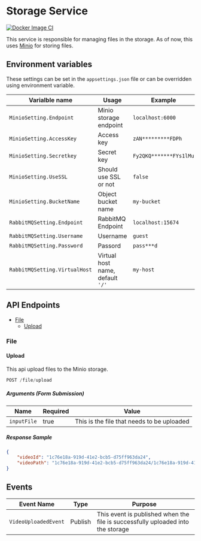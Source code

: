 # Storage Service

[![Docker Image CI](https://github.com/letslearn373/utube.storage-service/actions/workflows/docker-image.yml/badge.svg)](https://github.com/letslearn373/utube.storage-service/actions/workflows/docker-image.yml)

This service is responsible for managing files in the storage. As of now, this uses [Minio](https://min.io/) for storing files.

## Environment variables

These settings can be set in the `appsettings.json` file or can be overridden using environment variable.

| Varialble name | Usage | Example |
| -------------- | ----- | ------- |
| `MinioSetting.Endpoint` | Minio storage endpoint | `localhost:6000` |
| `MinioSetting.AccessKey` | Access key | `zAN*********FDPh` |
| `MinioSetting.Secretkey` | Secret key | `Fy2QKQ*******FYs1lMu` |
| `MinioSetting.UseSSL` | Should use SSL or not | `false` |
| `MinioSetting.BucketName` | Object bucket name | `my-bucket` |
| `RabbitMQSetting.Endpoint` | RabbitMQ Endpoint | `localhost:15674` |
| `RabbitMQSetting.Username` | Username | `guest` |
| `RabbitMQSetting.Password` | Passord | `pass***d` |
| `RabbitMQSetting.VirtualHost` | Virtual host name, default `'/'` | `my-host` |

## API Endpoints
* [File](#file)
    * [Upload](#upload)

### File
#### Upload
This api upload files to the Minio storage.
```js
POST /file/upload
```
##### Arguments (Form Submission)
| Name | Required | Value |
| ---- | -------- | ----- |
| `inputFile` | true | This is the file that needs to be uploaded |


##### Response Sample
```json
{
    "videoId": "1c76e18a-919d-41e2-bcb5-d75ff963da24",
    "videoPath": "1c76e18a-919d-41e2-bcb5-d75ff963da24/1c76e18a-919d-41e2-bcb5-d75ff963da24.mp4"
}
```


## Events
| Event Name | Type | Purpose |
| ---------- | ----- | ------- |
| `VideoUploadedEvent` | Publish | This event is published when the file is successfully uploaded into the storage |